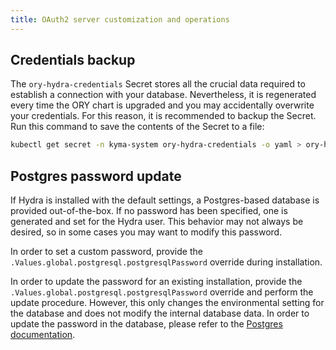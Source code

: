 ```yaml
---
title: OAuth2 server customization and operations
---
```


## Credentials backup

The `ory-hydra-credentials` Secret stores all the crucial data required to establish a connection with your database. Nevertheless, it is regenerated every time the ORY chart is upgraded and you may accidentally overwrite your credentials. For this reason, it is recommended to backup the Secret. Run this command to save the contents of the Secret to a file:

```bash
kubectl get secret -n kyma-system ory-hydra-credentials -o yaml > ory-hydra-credentials-$(date +%Y%m%d).yaml
```

## Postgres password update

If Hydra is installed with the default settings, a Postgres-based database is provided out-of-the-box. If no password has been specified, one is generated and set for the Hydra user. This behavior may not always be desired, so in some cases you may want to modify this password.

In order to set a custom password, provide the `.Values.global.postgresql.postgresqlPassword` override during installation.

In order to update the password for an existing installation, provide the `.Values.global.postgresql.postgresqlPassword` override and perform the update procedure. However, this only changes the environmental setting for the database and does not modify the internal database data. In order to update the password in the database, please refer to the [Postgres documentation](https://www.postgresql.org/docs/11/sql-alteruser.html).
